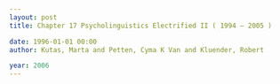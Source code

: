 ```yaml
---
layout: post
title: Chapter 17 Psycholinguistics Electrified II ( 1994 – 2005 )

date: 1996-01-01 00:00
author: Kutas, Marta and Petten, Cyma K Van and Kluender, Robert

year: 2006
---
```



